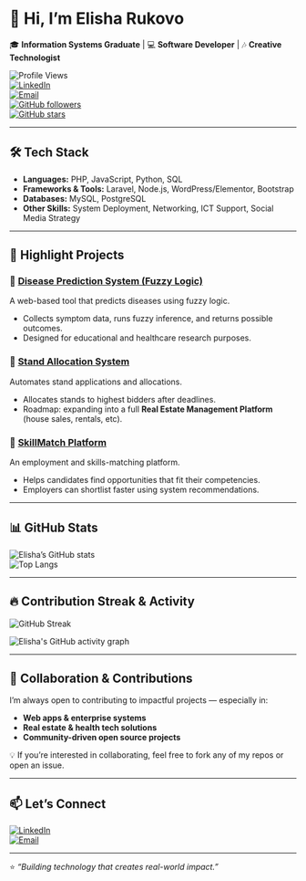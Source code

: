 # 👋 Hi, I’m Elisha Rukovo  

🎓 **Information Systems Graduate** | 💻 **Software Developer** | 🎶 **Creative Technologist**  

![Profile Views](https://komarev.com/ghpvc/?username=elisharukovo&label=Profile%20Views&color=0e75b6&style=flat)  
[![LinkedIn](https://img.shields.io/badge/LinkedIn-0077B5?style=flat&logo=linkedin&logoColor=white)](https://linkedin.com/in/elisharukovo)  
[![Email](https://img.shields.io/badge/Email-elisharukovo94%40gmail.com-red?style=flat&logo=gmail&logoColor=white)](mailto:elisharukovo94@gmail.com)  
[![GitHub followers](https://img.shields.io/github/followers/elisharukovo?label=Followers&style=flat)](https://github.com/elisharukovo)  
[![GitHub stars](https://img.shields.io/github/stars/elisharukovo?label=Stars&style=flat)](https://github.com/elisharukovo?tab=repositories)  

---

## 🛠️ Tech Stack  
- **Languages:** PHP, JavaScript, Python, SQL  
- **Frameworks & Tools:** Laravel, Node.js, WordPress/Elementor, Bootstrap  
- **Databases:** MySQL, PostgreSQL  
- **Other Skills:** System Deployment, Networking, ICT Support, Social Media Strategy  

---

## 🚀 Highlight Projects  

### 🔹 [Disease Prediction System (Fuzzy Logic)](https://github.com/elisharukovo/disease-prediction)  
A web-based tool that predicts diseases using fuzzy logic.  
- Collects symptom data, runs fuzzy inference, and returns possible outcomes.  
- Designed for educational and healthcare research purposes.  

### 🔹 [Stand Allocation System](https://github.com/elisharukovo/stand-allocation)  
Automates stand applications and allocations.  
- Allocates stands to highest bidders after deadlines.  
- Roadmap: expanding into a full **Real Estate Management Platform** (house sales, rentals, etc).  

### 🔹 [SkillMatch Platform](https://github.com/elisharukovo/SkillMatch)  
An employment and skills-matching platform.  
- Helps candidates find opportunities that fit their competencies.  
- Employers can shortlist faster using system recommendations.  

---

## 📊 GitHub Stats  

![Elisha’s GitHub stats](https://github-readme-stats.vercel.app/api?username=elisharukovo&show_icons=true&theme=radical)  
![Top Langs](https://github-readme-stats.vercel.app/api/top-langs/?username=elisharukovo&layout=compact&theme=radical)  

---

## 🔥 Contribution Streak & Activity  

![GitHub Streak](https://streak-stats.demolab.com?user=elisharukovo&theme=radical&hide_border=true)  

![Elisha's GitHub activity graph](https://github-readme-activity-graph.vercel.app/graph?username=elisharukovo&bg_color=1a1b27&color=ffffff&line=ff6b81&point=ffffff&area=true&hide_border=true)  

---

## 🤝 Collaboration & Contributions  

I’m always open to contributing to impactful projects — especially in:  
- **Web apps & enterprise systems**  
- **Real estate & health tech solutions**  
- **Community-driven open source projects**  

💡 If you’re interested in collaborating, feel free to fork any of my repos or open an issue.  

---

## 📫 Let’s Connect  

[![LinkedIn](https://img.shields.io/badge/LinkedIn-0077B5?style=flat&logo=linkedin&logoColor=white)](https://linkedin.com/in/elisharukovo)  
[![Email](https://img.shields.io/badge/Email-elisharukovo94%40gmail.com-red?style=flat&logo=gmail&logoColor=white)](mailto:elisharukovo94@gmail.com)  

---

⭐️ _“Building technology that creates real-world impact.”_  
